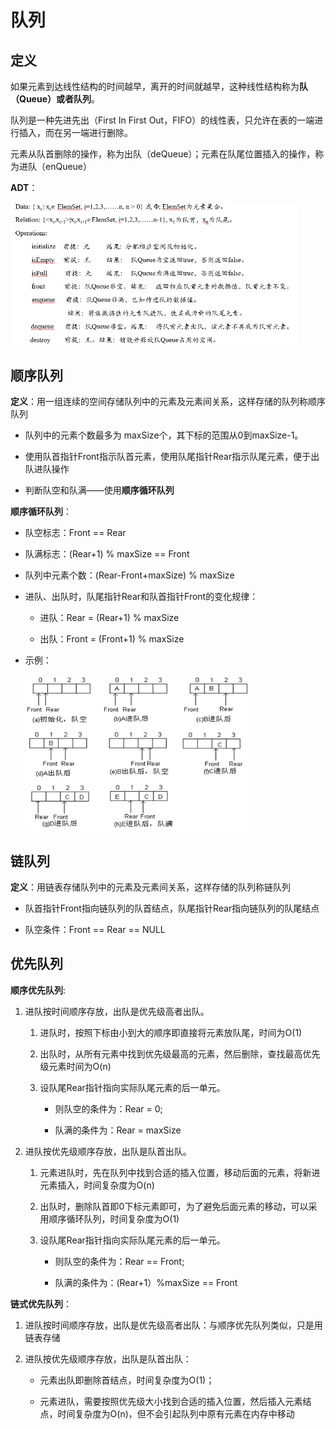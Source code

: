 # 队列

## 定义

如果元素到达线性结构的时间越早，离开的时间就越早，这种线性结构称为**队（Queue）**或者**队列**。

队列是一种先进先出（First In First Out，FIFO）的线性表，只允许在表的一端进行插入，而在另一端进行删除。

元素从队首删除的操作，称为出队（deQueue）；元素在队尾位置插入的操作，称为进队（enQueue）

**ADT**：

<img src='./img/queue/queue1.png' style='zoom:55%'>

## 顺序队列

**定义**：用一组连续的空间存储队列中的元素及元素间关系，这样存储的队列称顺序队列

* 队列中的元素个数最多为 maxSize个，其下标的范围从0到maxSize-1。
   
* 使用队首指针Front指示队首元素，使用队尾指针Rear指示队尾元素，便于出队进队操作

* 判断队空和队满——使用**顺序循环队列**

**顺序循环队列**：

* 队空标志：Front == Rear

* 队满标志：(Rear+1) % maxSize == Front

* 队列中元素个数：(Rear-Front+maxSize) % maxSize

* 进队、出队时，队尾指针Rear和队首指针Front的变化规律：

    * 进队：Rear = (Rear+1) % maxSize
    
    * 出队：Front = (Front+1) % maxSize

* 示例：

    <img src='./img/queue/queue2.png' style='zoom:35%'>

## 链队列

**定义**：用链表存储队列中的元素及元素间关系，这样存储的队列称链队列

* 队首指针Front指向链队列的队首结点，队尾指针Rear指向链队列的队尾结点

* 队空条件：Front == Rear == NULL

## 优先队列

**顺序优先队列**:

1. 进队按时间顺序存放，出队是优先级高者出队。

    1. 进队时，按照下标由小到大的顺序即直接将元素放队尾，时间为O(1)

    2. 出队时，从所有元素中找到优先级最高的元素，然后删除，查找最高优先级元素时间为O(n)

    3. 设队尾Rear指针指向实际队尾元素的后一单元。
        
        * 则队空的条件为：Rear = 0;
        
        * 队满的条件为：Rear = maxSize

2. 进队按优先级顺序存放，出队是队首出队。

    1. 元素进队时，先在队列中找到合适的插入位置，移动后面的元素，将新进元素插入，时间复杂度为O(n)

    2. 出队时，删除队首即0下标元素即可，为了避免后面元素的移动，可以采用顺序循环队列，时间复杂度为O(1)

    3. 设队尾Rear指针指向实际队尾元素的后一单元。
        
        * 则队空的条件为：Rear == Front;  

        * 队满的条件为：(Rear+1）%maxSize == Front

**链式优先队列**：

1. 进队按时间顺序存放，出队是优先级高者出队：与顺序优先队列类似，只是用链表存储

2. 进队按优先级顺序存放，出队是队首出队：

    * 元素出队即删除首结点，时间复杂度为O(1)；
    
    * 元素进队，需要按照优先级大小找到合适的插入位置，然后插入元素结点，时间复杂度为O(n)，但不会引起队列中原有元素在内存中移动
